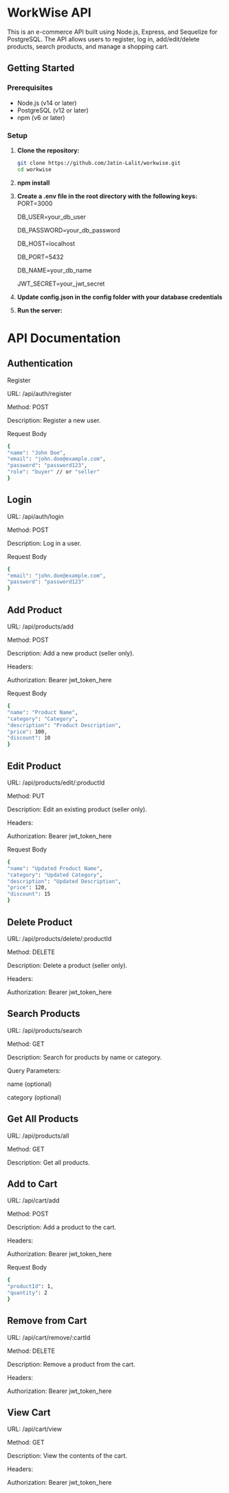 # WorkWise API

This is an e-commerce API built using Node.js, Express, and Sequelize for PostgreSQL. The API allows users to register, log in, add/edit/delete products, search products, and manage a shopping cart.

## Getting Started

### Prerequisites

- Node.js (v14 or later)
- PostgreSQL (v12 or later)
- npm (v6 or later)

### Setup

1. **Clone the repository:**

   ```bash
   git clone https://github.com/Jatin-Lalit/workwise.git
   cd workwise

   ```

2. **npm install**

3. **Create a .env file in the root directory with the following keys:**
   PORT=3000

   DB_USER=your_db_user

   DB_PASSWORD=your_db_password

   DB_HOST=localhost

   DB_PORT=5432

   DB_NAME=your_db_name

   JWT_SECRET=your_jwt_secret

4. **Update config.json in the config folder with your database credentials**

5. **Run the server:**

# API Documentation

## Authentication

Register

URL: /api/auth/register

Method: POST

Description: Register a new user.

Request Body

```bash
{
"name": "John Doe",
"email": "john.doe@example.com",
"password": "password123",
"role": "buyer" // or "seller"
}
```

## Login

URL: /api/auth/login

Method: POST

Description: Log in a user.

Request Body

```bash
{
"email": "john.doe@example.com",
"password": "password123"
}
```

## Add Product

URL: /api/products/add

Method: POST

Description: Add a new product (seller only).

Headers:

Authorization: Bearer jwt_token_here

Request Body

```bash
{
"name": "Product Name",
"category": "Category",
"description": "Product Description",
"price": 100,
"discount": 10
}
```

## Edit Product

URL: /api/products/edit/:productId

Method: PUT

Description: Edit an existing product (seller only).

Headers:

Authorization: Bearer jwt_token_here

Request Body

```bash
{
"name": "Updated Product Name",
"category": "Updated Category",
"description": "Updated Description",
"price": 120,
"discount": 15
}
```

## Delete Product

URL: /api/products/delete/:productId

Method: DELETE

Description: Delete a product (seller only).

Headers:

Authorization: Bearer jwt_token_here

## Search Products

URL: /api/products/search

Method: GET

Description: Search for products by name or category.

Query Parameters:

name (optional)

category (optional)

## Get All Products

URL: /api/products/all

Method: GET

Description: Get all products.

## Add to Cart

URL: /api/cart/add

Method: POST

Description: Add a product to the cart.

Headers:

Authorization: Bearer jwt_token_here

Request Body

```bash
{
"productId": 1,
"quantity": 2
}
```

## Remove from Cart

URL: /api/cart/remove/:cartId

Method: DELETE

Description: Remove a product from the cart.

Headers:

Authorization: Bearer jwt_token_here

## View Cart

URL: /api/cart/view

Method: GET

Description: View the contents of the cart.

Headers:

Authorization: Bearer jwt_token_here
